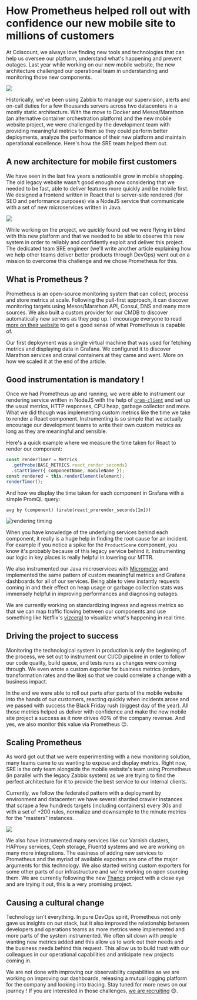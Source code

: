 
# How Prometheus helped roll out with confidence our new mobile site to millions of customers

At Cdiscount, we always love finding new tools and technologies that can help us oversee our platform, understand what's happening and prevent outages. Last year while working on our new mobile website, the new architecture challenged our operational team in understanding and monitoring those new components.

![](https://cdn.rawgit.com/Cdiscount/IT-Blog/1773872f/images/SRE/prometheus_mobile_website/cdiscount_smartphone_home.png)

Historically, we've been using Zabbix to manage our supervision, alerts and on-call duties for a few thousands servers across two datacenters in a mostly static architecture. With the move to Docker and Mesos/Marathon (an alternative container orchestration platform) and the new mobile website project, we were challenged by the development team with providing meaningful metrics to them so they could perform better deployments, analyze the performance of their new platform and maintain operational excellence. Here's how the SRE team helped them out.

## A new architecture for mobile first customers 

We have seen in the last few years a noticeable grow in mobile shopping. The old legacy website wasn't good enough now considering that we needed to be fast, able to deliver features more quickly and be mobile first. 
We designed a frontend written in React that is server-side rendered (for SEO and performance purposes) via a NodeJS service that communicate with a set of new microservices written in Java.

![](https://cdn.rawgit.com/Cdiscount/IT-Blog/1773872f/images/SRE/prometheus_mobile_website/cdiscount_smartphone_simple_architecture.png)

While working on the project, we quickly found out we were flying in blind with this new platform and that we needed to be able to observe this new system in order to reliably and confidently exploit and deliver this project. The dedicated team SRE engineer (we'll write another article explaining how we help other teams deliver better products through DevOps) went out on a mission to overcome this challenge and we chose Prometheus for this. 

## What is Prometheus ?

Prometheus is an open-source monitoring system that can collect, process and store metrics at scale. Following the pull-first approach, it can discover monitoring targets using Mesos/Marathon API, Consul, DNS and many more sources. We also built a custom provider for our CMDB to discover automatically new servers as they pop up. I encourage everyone to read [more on their website](https://prometheus.io/docs/introduction/overview/) to get a good sense of what Prometheus is capable of.

Our first deployment was a single virtual machine that was used for fetching metrics and displaying data in Grafana. We configured it to discover Marathon services and crawl containers at they came and went. More on how we scaled it at the end of the article.

## Good instrumentation is mandatory !

Once we had Prometheus up and running, we were able to instrument our rendering service written in NodeJS with the help of [`prom-client`](https://github.com/siimon/prom-client) and set up the usual metrics, HTTP responses, CPU heap, garbage collector and more. What we did though was implementing custom metrics like the time we take to render a React component. Instrumenting is so simple that we actually encourage our development teams to write their own custom metrics as long as they are meaningful and sensible.

Here's a quick example where we measure the time taken for React to render our component:

```js
const renderTimer = Metrics
  .getProbe(BASE_METRICS.react_render_seconds)
  .startTimer({ componentName, moduleName });
const rendered = this.renderElement(element);
renderTimer();
``` 

And how we display the time taken for each component in Grafana with a simple PromQL query:

```
avg by (component) (irate(react_prerender_seconds[1m]))
```

![rendering timing](https://cdn.rawgit.com/Cdiscount/IT-Blog/1773872f/images/SRE/prometheus_mobile_website/cdiscount_grafana_react.png)

When you have knowledge of the underlying services behind each component, it really is a huge help in finding the root cause for an incident. For example if you notice a spike for the `ProductScene` component, you know it's probably because of this legacy service behind it. Instrumenting our logic in key places is really helpful in lowering our MTTR. 

We also instrumented our Java microservices with [Micrometer](http://micrometer.io/) and implemented the same pattern of custom meaningful metrics and Grafana dashboards for all of our services. Being able to view instantly requests coming in and their effect on heap usage or garbage collection stats was immensely helpful in improving performances and diagnosing outages.

We are currently working on standardizing ingress and egress metrics so that we can map traffic flowing between our components and use something like Netflix's [vizceral](https://github.com/Netflix/vizceral) to visualize what's happening in real time.

## Driving the project to success

Monitoring the technological system in production is only the beginning of the process, we set out to instrument our CI/CD pipeline in order to follow our code quality, build queue, and tests runs as changes were coming through. We even wrote a custom exporter for business metrics (orders, transformation rates and the like) so that we could correlate a change with a business impact. 

In the end we were able to roll out parts after parts of the mobile website into the hands of our customers, reacting quickly when incidents arose and we passed with success the Black Friday rush (biggest day of the year).
All those metrics helped us deliver with confidence and make the new mobile site project a success as it now drives 40% of the company revenue. And yes, we also monitor this value via Prometheus 😉. 

## Scaling Prometheus

As word got out that we were experimenting with a new monitoring solution, many teams came to us wanting to expose and display metrics. Right now, SRE is the only team alongside the mobile website's team using Prometheus (in parallel with the legacy Zabbix system) as we are trying to find the perfect architecture for it to provide the best service to our internal clients.

Currently, we follow the federated pattern with a deployment by environment and datacenter: we have several sharded crawler instances that scrape a few hundreds targets (including containers) every 30s and with a set of +200 rules, normalize and downsample to the minute metrics for the "masters" instances. 

![](https://cdn.rawgit.com/Cdiscount/IT-Blog/1773872f/images/SRE/prometheus_mobile_website/cdiscount_prometheus_architecture.png)

We also have instrumented many services like our Varnish clusters, HAProxy services, Ceph storage, Fluentd systems and we are working on many more integrations. The easiness of adding new services to Prometheus and the myriad of available exporters are one of the major arguments for this technology. We also started writing custom exporters for some other parts of our infrastructure and we're working on open sourcing them.
We are currently following the new [Thanos](https://github.com/improbable-eng/thanos) project with a close eye and are trying it out, this is a very promising project.

## Causing a cultural change

Technology isn't everything. In pure DevOps spirit, Prometheus not only gave us insights on our stack, but it also improved the relationship between developers and operations teams as more metrics were implemented and more parts of the system instrumented. We often sit down with people wanting new metrics added and this allow us to work out their needs and the business needs behind this request. This allow us to build trust with our colleagues in our operational capabilities and anticipate new projects coming in.

We are not done with improving our observability capabilities as we are working on improving our dashboards, releasing a mutual logging platform for the company and looking into tracing. Stay tuned for more news on our journey ! If you are interested in those challenges, [we are recruiting](https://emploi.cdiscount.com/offre/ingenieur-devops-hf/) 😊. 

